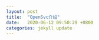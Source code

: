 ```yaml
---
layout: post
title:  "OpenSvc介绍"
date:   2020-06-12 09:50:29 +0800
categories: jekyll update
---
```


